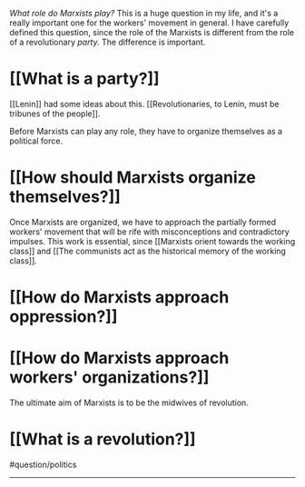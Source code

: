 *What role do Marxists play?* This is a huge question in my life, and it's a really important one for the workers' movement in general. I have carefully defined this question, since the role of the Marxists is different from the role of a revolutionary *party.* The difference is important. 
# [[What is a party?]]

[[Lenin]] had some ideas about this. [[Revolutionaries, to Lenin, must be tribunes of the people]]. 

Before Marxists can play any role, they have to organize themselves as a political force. 
# [[How should Marxists organize themselves?]]

Once Marxists are organized, we have to approach the partially formed workers' movement that will be rife with misconceptions and contradictory impulses. This work is essential, since [[Marxists orient towards the working class]] and [[The communists act as the historical memory of the working class]].
# [[How do Marxists approach oppression?]]
# [[How do Marxists approach workers' organizations?]]

The ultimate aim of Marxists is to be the midwives of revolution. 
# [[What is a revolution?]]

#question/politics  

---

